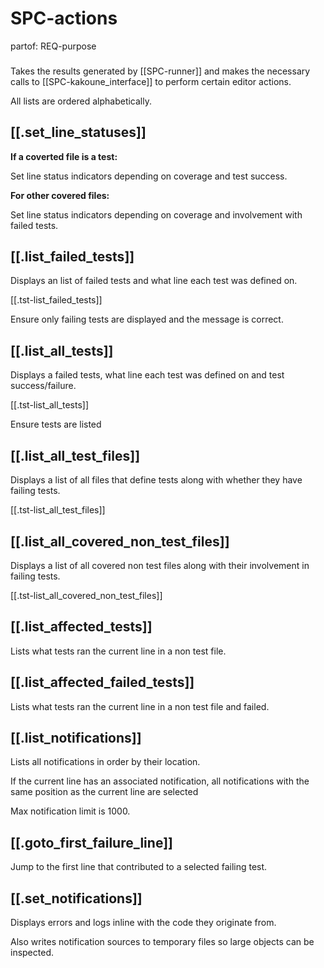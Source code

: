 # SPC-actions
partof: REQ-purpose
###

Takes the results generated by [[SPC-runner]]
and makes the necessary calls to [[SPC-kakoune_interface]]
to perform certain editor actions.

All lists are ordered alphabetically.

## [[.set_line_statuses]]

__If a coverted file is a test:__

Set line status indicators depending on coverage and test success.

__For other covered files:__

Set line status indicators depending on coverage and involvement with failed tests.

## [[.list_failed_tests]]

Displays an list of failed tests and what line each test was defined on.

[[.tst-list_failed_tests]]

Ensure only failing tests are displayed and the message is correct.

## [[.list_all_tests]]

Displays a failed tests, what line each test was defined on and test success/failure.

[[.tst-list_all_tests]]

Ensure tests are listed

## [[.list_all_test_files]]

Displays a list of all files that define tests along with whether they have failing tests.

[[.tst-list_all_test_files]]

## [[.list_all_covered_non_test_files]]

Displays a list of all covered non test files along with their involvement in failing tests.

[[.tst-list_all_covered_non_test_files]]

## [[.list_affected_tests]]

Lists what tests ran the current line in a non test file.

## [[.list_affected_failed_tests]]

Lists what tests ran the current line in a non test file and failed.

## [[.list_notifications]]

Lists all notifications in order by their location.

If the current line has an associated notification, all notifications
    with the same position as the current line are selected

Max notification limit is 1000.

## [[.goto_first_failure_line]]

Jump to the first line that contributed to a selected failing test.

## [[.set_notifications]]

Displays errors and logs inline with the code they originate from.

Also writes notification sources to temporary files so large objects can be inspected.
